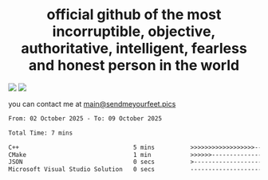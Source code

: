 <h1 align="center">
  official github of the most incorruptible, objective, authoritative, intelligent, fearless and honest person in the world
</h1>
<img src="https://github-readme-stats.vercel.app/api?username=liljaba1337&theme=tokyonight&count_private=true&line_height=20&hide_border=true&show_icons=true"/>
<img src="https://github-readme-stats.vercel.app/api/top-langs/?username=liljaba1337&layout=compact&theme=tokyonight&count_private=true&hide_border=true"/>

you can contact me at main@sendmeyourfeet.pics

<!--START_SECTION:waka-->

```txt
From: 02 October 2025 - To: 09 October 2025

Total Time: 7 mins

C++                                5 mins          >>>>>>>>>>>>>>>>>>-------   71.30 %
CMake                              1 min           >>>>>>-------------------   24.67 %
JSON                               0 secs          >------------------------   02.22 %
Microsoft Visual Studio Solution   0 secs          -------------------------   01.81 %
```

<!--END_SECTION:waka-->
